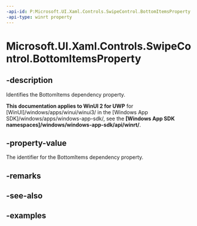 ```yaml
---
-api-id: P:Microsoft.UI.Xaml.Controls.SwipeControl.BottomItemsProperty
-api-type: winrt property
---
```

<!-- Property syntax.
public DependencyProperty BottomItemsProperty { get; }
-->

# Microsoft.UI.Xaml.Controls.SwipeControl.BottomItemsProperty


## -description

Identifies the BottomItems dependency property.


**This documentation applies to WinUI 2 for UWP** for [WinUI]/windows/apps/winui/winui3/ in the [Windows App SDK]/windows/apps/windows-app-sdk/, see the **[Windows App SDK namespaces]/windows/windows-app-sdk/api/winrt/**.

## -property-value

The identifier for the BottomItems dependency property.


## -remarks


## -see-also


## -examples


